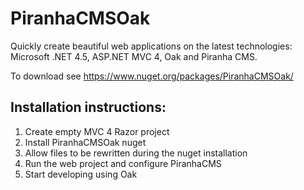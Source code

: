 PiranhaCMSOak
=============

Quickly create beautiful web applications on the latest technologies: Microsoft .NET 4.5, ASP.NET MVC 4, Oak and Piranha CMS.

To download see https://www.nuget.org/packages/PiranhaCMSOak/

Installation instructions:
--------------------------
1. Create empty MVC 4 Razor project
2. Install PiranhaCMSOak nuget
3. Allow files to be rewritten during the nuget installation
4. Run the web project and configure PiranhaCMS
5. Start developing using Oak
